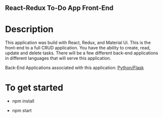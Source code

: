 ## React-Redux To-Do App Front-End

# Description

This application was build with React, Redux, and Material Ui. This is the front-end to a full CRUD application.
You have the ability to create, read, update and delete tasks. There will be a few different back-end applications in different languages that
will serve this application.

Back-End Applications associated with this application:
    [Python/Flask](https://github.com/jothoudt/python-to-do-backend) 




# To get started

- npm install

- npm start